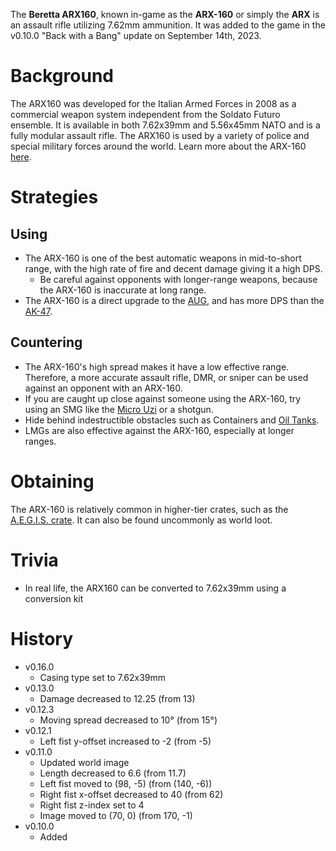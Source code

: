 The **Beretta ARX160**, known in-game as the **ARX-160** or simply the **ARX** is an assault rifle utilizing 7.62mm ammunition. It was added to the game in the v0.10.0 "Back with a Bang" update on September 14th, 2023.

# Background

The ARX160 was developed for the Italian Armed Forces in 2008 as a commercial weapon system independent from the Soldato Futuro ensemble. It is available in both 7.62x39mm and 5.56x45mm NATO and is a fully modular assault rifle. The ARX160 is used by a variety of police and special military forces around the world. Learn more about the ARX-160 [here](https://en.wikipedia.org/wiki/Beretta_ARX160).

# Strategies

## Using

- The ARX-160 is one of the best automatic weapons in mid-to-short range, with the high rate of fire and decent damage giving it a high DPS.
  - Be careful against opponents with longer-range weapons, because the ARX-160 is inaccurate at long range.
- The ARX-160 is a direct upgrade to the [AUG](/weapons/guns/aug), and has more DPS than the [AK-47](/weapons/guns/ak47).

## Countering

- The ARX-160's high spread makes it have a low effective range. Therefore, a more accurate assault rifle, DMR, or sniper can be used against an opponent with an ARX-160.
- If you are caught up close against someone using the ARX-160, try using an SMG like the [Micro Uzi](/weapons/guns/micro_uzi) or a shotgun.
- Hide behind indestructible obstacles such as Containers and [Oil Tanks](/obstacles/oil_tank).
- LMGs are also effective against the ARX-160, especially at longer ranges.

# Obtaining

The ARX-160 is relatively common in higher-tier crates, such as the [A.E.G.I.S. crate](/obstacles/aegis_crate). It can also be found uncommonly as world loot.

# Trivia

- In real life, the ARX160 can be converted to 7.62x39mm using a conversion kit

# History

- v0.16.0
  - Casing type set to 7.62x39mm
- v0.13.0
  - Damage decreased to 12.25 (from 13)
- v0.12.3
  - Moving spread decreased to 10° (from 15°)
- v0.12.1
  - Left fist y-offset increased to -2 (from -5)
- v0.11.0
  - Updated world image
  - Length decreased to 6.6 (from 11.7)
  - Left fist moved to (98, -5) (from  (140, -6))
  - Right fist x-offset decreased to 40 (from 62)
  - Right fist z-index set to 4
  - Image moved to (70, 0) (from 170, -1)
- v0.10.0
  - Added
